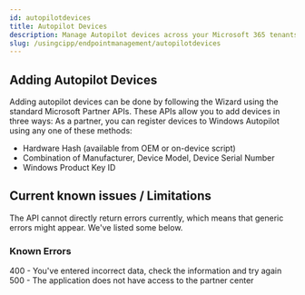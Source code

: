 ```yaml
---
id: autopilotdevices
title: Autopilot Devices
description: Manage Autopilot devices across your Microsoft 365 tenants.
slug: /usingcipp/endpointmanagement/autopilotdevices
---
```


## Adding Autopilot Devices

Adding autopilot devices can be done by following the Wizard using the standard Microsoft Partner APIs. These APIs allow you to add devices in three ways:
As a partner, you can register devices to Windows Autopilot using any one of these methods:

* Hardware Hash (available from OEM or on-device script)
* Combination of Manufacturer, Device Model, Device Serial Number
* Windows Product Key ID

## Current known issues / Limitations

The API cannot directly return errors currently, which means that generic errors might appear. We've listed some below.

### Known Errors

400 - You've entered incorrect data, check the information and try again
500 - The application does not have access to the partner center
